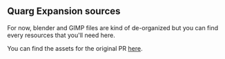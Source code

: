 ## Quarg Expansion sources

For now, blender and GIMP files are kind of de-organized but you can find every resources that you'll need here.

You can find the assets for the original PR [here](https://drive.google.com/drive/folders/1qCnJMyfmY2Za6EFqBz2k4TqLFwHofdNS).
